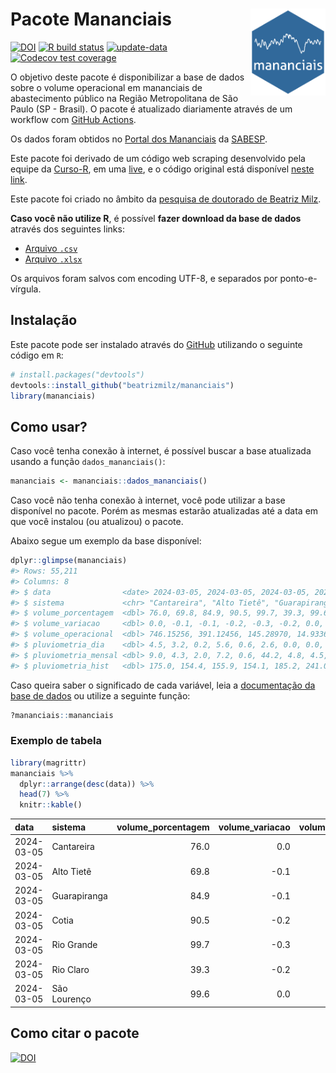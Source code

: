 
<!-- README.md is generated from README.Rmd. Please edit that file -->

# Pacote Mananciais <img src="man/figures/hexlogo.png" align="right" width = "120px"/>

<!-- badges: start -->

[![DOI](https://zenodo.org/badge/DOI/10.5281/zenodo.4733056.svg)](https://doi.org/10.5281/zenodo.4733056)
[![R build
status](https://github.com/beatrizmilz/mananciais/workflows/R-CMD-check/badge.svg)](https://github.com/beatrizmilz/mananciais/actions)
[![update-data](https://github.com/beatrizmilz/mananciais/actions/workflows/2-update_data.yaml/badge.svg)](https://github.com/beatrizmilz/mananciais/actions/workflows/2-update_data.yaml)
[![Codecov test
coverage](https://codecov.io/gh/beatrizmilz/mananciais/branch/master/graph/badge.svg)](https://codecov.io/gh/beatrizmilz/mananciais?branch=master)
<!-- badges: end -->

O objetivo deste pacote é disponibilizar a base de dados sobre o volume
operacional em mananciais de abastecimento público na Região
Metropolitana de São Paulo (SP - Brasil). O pacote é atualizado
diariamente através de um workflow com [GitHub
Actions](https://github.com/beatrizmilz/mananciais/actions).

Os dados foram obtidos no [Portal dos
Mananciais](http://mananciais.sabesp.com.br/Situacao) da
[SABESP](http://site.sabesp.com.br/site/Default.aspx).

Este pacote foi derivado de um código web scraping desenvolvido pela
equipe da [Curso-R](https://www.curso-r.com/), em uma
[live](https://youtu.be/jvZIxrMmOcQ), e o código original está
disponível [neste
link](https://github.com/curso-r/lives/blob/master/drafts/20200730_scraper_sabesp.R).

Este pacote foi criado no âmbito da [pesquisa de doutorado de Beatriz
Milz](https://beatrizmilz.github.io/tese/).

**Caso você não utilize R**, é possível **fazer download da base de
dados** através dos seguintes links:

- [Arquivo
  `.csv`](https://github.com/beatrizmilz/mananciais/raw/master/inst/extdata/mananciais.csv)
- [Arquivo
  `.xlsx`](https://github.com/beatrizmilz/mananciais/blob/master/inst/extdata/mananciais.xlsx?raw=true)

Os arquivos foram salvos com encoding UTF-8, e separados por
ponto-e-vírgula.

## Instalação

Este pacote pode ser instalado através do [GitHub](https://github.com/)
utilizando o seguinte código em `R`:

``` r
# install.packages("devtools")
devtools::install_github("beatrizmilz/mananciais")
library(mananciais)
```

## Como usar?

Caso você tenha conexão à internet, é possível buscar a base atualizada
usando a função `dados_mananciais()`:

``` r
mananciais <- mananciais::dados_mananciais() 
```

Caso você não tenha conexão à internet, você pode utilizar a base
disponível no pacote. Porém as mesmas estarão atualizadas até a data em
que você instalou (ou atualizou) o pacote.

Abaixo segue um exemplo da base disponível:

``` r
dplyr::glimpse(mananciais)
#> Rows: 55,211
#> Columns: 8
#> $ data                <date> 2024-03-05, 2024-03-05, 2024-03-05, 2024-03-05, 2…
#> $ sistema             <chr> "Cantareira", "Alto Tietê", "Guarapiranga", "Cotia…
#> $ volume_porcentagem  <dbl> 76.0, 69.8, 84.9, 90.5, 99.7, 39.3, 99.6, 76.0, 69…
#> $ volume_variacao     <dbl> 0.0, -0.1, -0.1, -0.2, -0.3, -0.2, 0.0, -0.1, 0.0,…
#> $ volume_operacional  <dbl> 746.15256, 391.12456, 145.28970, 14.93361, 111.801…
#> $ pluviometria_dia    <dbl> 4.5, 3.2, 0.2, 5.6, 0.6, 2.6, 0.0, 0.0, 0.0, 0.0, …
#> $ pluviometria_mensal <dbl> 9.0, 4.3, 2.0, 7.2, 0.6, 44.2, 4.8, 4.5, 1.1, 1.8,…
#> $ pluviometria_hist   <dbl> 175.0, 154.4, 155.9, 154.1, 185.2, 241.0, 198.9, 1…
```

Caso queira saber o significado de cada variável, leia a [documentação
da base de
dados](https://beatrizmilz.github.io/mananciais/reference/mananciais.html)
ou utilize a seguinte função:

``` r
?mananciais::mananciais
```

### Exemplo de tabela

``` r
library(magrittr)
mananciais %>% 
  dplyr::arrange(desc(data)) %>% 
  head(7) %>%
  knitr::kable()
```

| data       | sistema      | volume_porcentagem | volume_variacao | volume_operacional | pluviometria_dia | pluviometria_mensal | pluviometria_hist |
|:-----------|:-------------|-------------------:|----------------:|-------------------:|-----------------:|--------------------:|------------------:|
| 2024-03-05 | Cantareira   |               76.0 |             0.0 |          746.15256 |              4.5 |                 9.0 |             175.0 |
| 2024-03-05 | Alto Tietê   |               69.8 |            -0.1 |          391.12456 |              3.2 |                 4.3 |             154.4 |
| 2024-03-05 | Guarapiranga |               84.9 |            -0.1 |          145.28970 |              0.2 |                 2.0 |             155.9 |
| 2024-03-05 | Cotia        |               90.5 |            -0.2 |           14.93361 |              5.6 |                 7.2 |             154.1 |
| 2024-03-05 | Rio Grande   |               99.7 |            -0.3 |          111.80112 |              0.6 |                 0.6 |             185.2 |
| 2024-03-05 | Rio Claro    |               39.3 |            -0.2 |            5.37494 |              2.6 |                44.2 |             241.0 |
| 2024-03-05 | São Lourenço |               99.6 |             0.0 |           88.48135 |              0.0 |                 4.8 |             198.9 |

## Como citar o pacote

[![DOI](https://zenodo.org/badge/DOI/10.5281/zenodo.4733056.svg)](https://doi.org/10.5281/zenodo.4733056)
